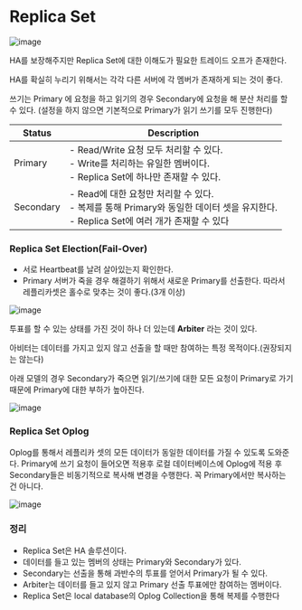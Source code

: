 # Replica Set

![image](https://user-images.githubusercontent.com/57317290/215932272-587af097-d50a-4710-9f93-c828f3ed31a4.png)


HA를 보장해주지만 Replica Set에 대한 이해도가 필요한 트레이드 오프가 존재한다.

HA를 확실히 누리기 위해서는 각각 다른 서버에 각 멤버가 존재하게 되는 것이 좋다.

쓰기는 Primary 에 요청을 하고 읽기의 경우 Secondary에 요청을 해 분산 처리를 할 수 있다. (설정을 하지 않으면 기본적으로 Primary가 읽기 쓰기를 모두 진행한다)

| Status | Description |
| --- | --- |
| Primary | - Read/Write 요청 모두 처리할 수 있다.<br>- Write를 처리하는 유일한 멤버이다.<br>- Replica Set에 하나만 존재할 수 있다. |
| Secondary | - Read에 대한 요청만 처리할 수 있다.<br>- 복제를 통해 Primary와 동일한 데이터 셋을 유지한다.<br>- Replica Set에 여러 개가 존재할 수 있다 |

### Replica Set Election(Fail-Over)

- 서로 Heartbeat를 날려 살아있는지 확인한다.
- Primary 서버가 죽을 경우 해결하기 위해서 새로운 Primary를 선출한다.
따라서 레플리카셋은 홀수로 맞추는 것이 좋다.(3개 이상)

![image](https://user-images.githubusercontent.com/57317290/215932288-65dbdcf9-502c-4d56-bbfe-d5a6b73a1f97.png)


투표를 할 수 있는 상태를 가진 것이 하나 더 있는데 **Arbiter** 라는 것이 있다.

아비터는 데이터를 가지고 있지 않고 선출을 할 때만 참여하는 특정 목적이다.(권장되지는 않는다)

아래 모델의 경우 Secondary가 죽으면 읽기/쓰기에 대한 모든 요청이 Primary로 가기 때문에 Primary에 대한 부하가 높아진다.

![image](https://user-images.githubusercontent.com/57317290/215932300-937c6545-3559-47f3-b0e4-76075838f3c2.png)


### Replica Set Oplog

Oplog를 통해서 레플리카 셋의 모든 데이터가 동일한 데이터를 가질 수 있도록 도와준다. Primary에 쓰기 요청이 들어오면 적용후 로컬 데이터베이스에 Oplog에 적용 후 Secondary들은 비동기적으로 복사해 변경을 수행한다. 꼭 Primary에서만 복사하는 건 아니다.

![image](https://user-images.githubusercontent.com/57317290/215932323-faa1c89c-1068-4f60-880d-502f9a36bcd7.png)


### 정리

- Replica Set은 HA 솔루션이다.
- 데이터를 들고 있는 멤버의 상태는 Primary와 Secondary가 있다.
- Secondary는 선출을 통해 과반수의 투표를 얻어서 Primary가 될 수 있다.
- Arbiter는 데이터를 들고 있지 않고 Primary 선출 투표에만 참여하는 멤버이다.
- Replica Set은 local database의 Oplog Collection을 통해 복제를 수행한다
